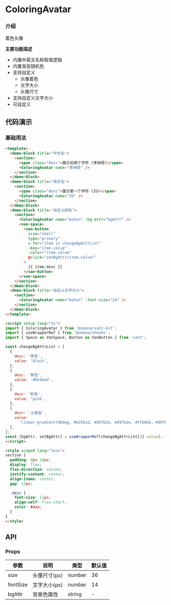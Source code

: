 # ColoringAvatar

### 介绍

着色头像

**主要功能描述**

- 内置中英文名称取值逻辑
- 内置渐变随机色
- 支持自定义
  - 头像着色
  - 文字大小
  - 头像尺寸
- 支持自定义文字大小
- 可自定义

## 代码演示

### 基础用法

```html
<template>
  <demo-block title="中文名">
    <section>
      <span class="desc">展示后两个字符 (李钟硕)</span>
      <ColoringAvatar name="李钟硕" />
    </section>
  </demo-block>
  <demo-block title="英文名">
    <section>
      <span class="desc">展示第一个字符 (IU)</span>
      <ColoringAvatar name="IU" />
    </section>
  </demo-block>
  <demo-block title="自定义颜色">
    <section>
      <ColoringAvatar name="Ashun" :bg-attr="bgAttr" />
      <van-space>
        <van-button
          size="small"
          type="primary"
          v-for="item in changeBgAttrList"
          :key="item.value"
          :color="item.value"
          @click="setBgAttr(item.value)"
        >
          {{ item.desc }}
        </van-button>
      </van-space>
    </section>
  </demo-block>
  <demo-block title="自定义文字大小">
    <section>
      <ColoringAvatar name="Ashun" :font-size="24" />
    </section>
  </demo-block>
</template>

<script setup lang="ts">
import { ColoringAvatar } from '@vmono/vant-kit';
import { useWrapperRef } from '@vmono/vhooks';
import { Space as VanSpace, Button as VanButton } from 'vant';

const changeBgAttrList = [
  {
    desc: '黑色',
    value: 'black',
  },
  {
    desc: '紫色',
    value: '#8e44ad',
  },
  {
    desc: '粉色',
    value: 'pink',
  },
  {
    desc: '土豪金',
    value:
      'linear-gradient(90deg, #b35b1d, #d97b2e, #d97b2e, #ffb86b, #d97b2e, #d97b2e, #b35b1d)',
  },
];
const [bgAttr, setBgAttr] = useWrapperRef(changeBgAttrList[3].value);
</script>

<style scoped lang="less">
section {
  padding: 0px 16px;
  display: flex;
  flex-direction: column;
  justify-content: center;
  align-items: center;
  gap: 12px;

  .desc {
    font-size: 12px;
    align-self: flex-start;
    color: #aaa;
  }
}
</style>
```

## API

### Props

| 参数     | 说明         | 类型   | 默认值 |
| -------- | ------------ | ------ | ------ |
| size     | 头像尺寸(px) | number | 36     |
| fontSize | 文字大小(px) | number | 14     |
| bgAttr   | 背景色属性   | string | -      |
